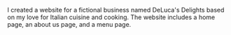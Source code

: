 I created a website for a fictional business named DeLuca's Delights based on my love for Italian cuisine and cooking. The website includes a home page, an about us page, and a menu page.  
